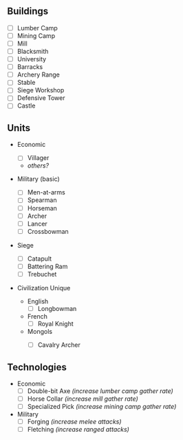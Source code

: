 ## Buildings
- [ ] Lumber Camp
- [ ] Mining Camp
- [ ] Mill
- [ ] Blacksmith
- [ ] University
- [ ] Barracks
- [ ] Archery Range
- [ ] Stable
- [ ] Siege Workshop
- [ ] Defensive Tower
- [ ] Castle

## Units
- Economic
    - [ ] Villager
    - _others?_

- Military (basic)
    - [ ] Men-at-arms
    - [ ] Spearman
    - [ ] Horseman
    - [ ] Archer
    - [ ] Lancer
    - [ ] Crossbowman

- Siege
    - [ ] Catapult
    - [ ] Battering Ram
    - [ ] Trebuchet

- Civilization Unique
    - English
        - [ ] Longbowman
    - French
        - [ ] Royal Knight
    - Mongols
        - [ ] Cavalry Archer


## Technologies
- Economic
    - [ ] Double-bit Axe _(increase lumber camp gather rate)_
    - [ ] Horse Collar _(increase mill gather rate)_
    - [ ] Specialized Pick _(increase mining camp gather rate)_

- Military
    - [ ] Forging _(increase melee attacks)_
    - [ ] Fletching _(increase ranged attacks)_
